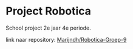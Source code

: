 # Project Robotica

School project 2e jaar 4e periode.

link naar repository: [Marijndh/Robotica-Groep-9](https://github.com/Marijndh/Robotica-Groep-9)
